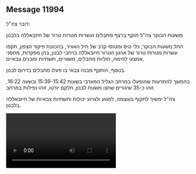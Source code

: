 ## Message 11994

דובר צה"ל:

משעות הבוקר צה"ל תוקף ברצף מחבלים ועשרות מטרות טרור של חיזבאללה בלבנון

החל משעות הבוקר, כלי טיס ומטוסי קרב של חיל האוויר, בהכוונת פיקוד הצפון, תקפו עשרות מטרות טרור של ארגון הטרור חיזבאללה ברחבי לבנון, בהן מפקדות, מחסני אמצעי לחימה, חוליות מחבלים, משגרים, תשתיות ומבנים צבאיים.

בנוסף, הותקף מבנה צבאי בו פעלו מחבלים בדרום לבנון. 

בהמשך להתרעות שהופעלו במרחב הגליל המערבי בשעות 15:39-15:42 ובשעה 16:22, זוהו כ-35 שיגורים שחצו משטח לבנון, חלקם יורטו, זוהו נפילות במרחב.

צה"ל ימשיך לתקוף בעוצמה, לפגוע ולגרוע יכולות ותשתיות צבאיות של חיזבאללה בלבנון.

![Video](https://data.iron-swords.co.il/2024/September/30/https://data.iron-swords.co.il/2024/September/30/11994/11994_media.mp4)
